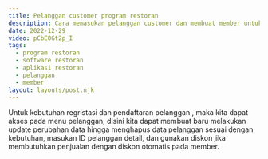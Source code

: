 ```yaml
---
title: Pelanggan customer program restoran
description: Cara memasukan pelanggan customer dan membuat member untuk restoran cafe rumah makan.
date: 2022-12-29
video: pCbE0Gt2p_I
tags:
  - program restoran
  - software restoran
  - aplikasi restoran
  - pelanggan
  - member
layout: layouts/post.njk
---
```


Untuk kebutuhan regristasi dan pendaftaran pelanggan , maka kita dapat akses pada menu pelanggan, disini kita dapat membuat baru melakukan update perubahan data hingga menghapus data pelanggan sesuai dengan kebutuhan, masukan ID pelanggan detail, dan gunakan diskon jika membutuhkan penjualan dengan diskon otomatis pada member.
